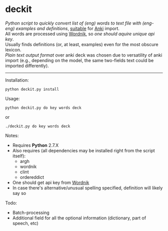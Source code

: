 deckit
======

*Python script to quickly convert list of (eng) words to text file with (eng-eng) examples and definitions*, [suitable] for [Anki] import.<br />
All words are processed using [Wordnik], so *one should aquire unique api key*.<br /> Usually finds definitions (or, at least, examples) even for the most obscure lexicon.<br />
*Plain text output format* over anki deck was chosen due to versatility of anki import (e.g., depending on the model, the same two-fields text could be imported differently).

---

Installation:

    python deckit.py install

Usage:

    python deckit.py do key words deck
    
or

    ./deckit.py do key words deck
    
Notes:

* Requires **Python** 2.7.X
* Also requires (all dependencies may be installed right from the script itself):
    * argh
    * wordnik
    * clint
    * ordereddict
* One should get api key from [Wordnik]
* In case there's alternative/unusual spelling specified, definition will likely say so

Todo:

* Batch-processing
* Additional field for all the optional information (dictionary, part of speech, etc)

[Anki]: http://ankisrs.net/ 
[suitable]:  http://ankisrs.net/docs/FileImport.html
[Wordnik]: http://www.wordnik.com/ 
